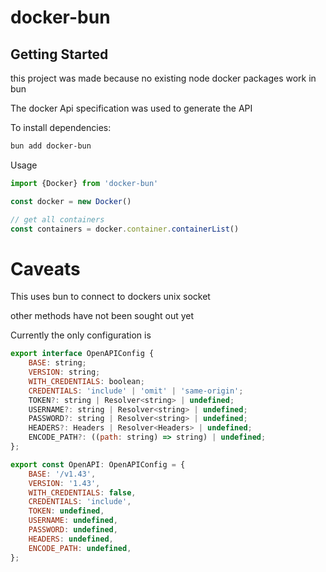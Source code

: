 # docker-bun 

## Getting Started

this project was made because no existing node docker packages work in bun

The docker Api specification was used to generate the API


To install dependencies:

```bash
bun add docker-bun
```

Usage

```js
import {Docker} from 'docker-bun'

const docker = new Docker()

// get all containers
const containers = docker.container.containerList()
```
# Caveats

This uses bun to connect to dockers unix socket

other methods have not been sought out yet

Currently the only configuration is 
```js
export interface OpenAPIConfig {
    BASE: string;
    VERSION: string;
    WITH_CREDENTIALS: boolean;
    CREDENTIALS: 'include' | 'omit' | 'same-origin';
    TOKEN?: string | Resolver<string> | undefined;
    USERNAME?: string | Resolver<string> | undefined;
    PASSWORD?: string | Resolver<string> | undefined;
    HEADERS?: Headers | Resolver<Headers> | undefined;
    ENCODE_PATH?: ((path: string) => string) | undefined;
};

export const OpenAPI: OpenAPIConfig = {
    BASE: '/v1.43',
    VERSION: '1.43',
    WITH_CREDENTIALS: false,
    CREDENTIALS: 'include',
    TOKEN: undefined,
    USERNAME: undefined,
    PASSWORD: undefined,
    HEADERS: undefined,
    ENCODE_PATH: undefined,
};
```

